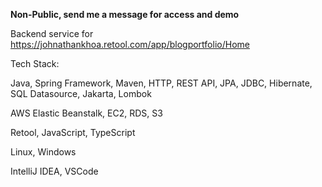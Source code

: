**Non-Public, send me a message for access and demo**

Backend service for https://johnathankhoa.retool.com/app/blogportfolio/Home


Tech Stack:

Java, Spring Framework, Maven, HTTP, REST API, JPA, JDBC, Hibernate, SQL Datasource, Jakarta, Lombok

AWS Elastic Beanstalk, EC2, RDS, S3

Retool, JavaScript, TypeScript

Linux, Windows

IntelliJ IDEA, VSCode
